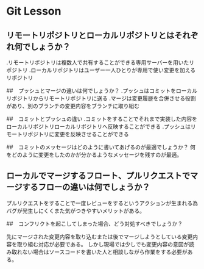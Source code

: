 # Git Lesson

## リモートリポジトリとローカルリポジトリとはそれぞれ何でしょうか？
.リモートリポジトリは複数人で共有することができる専用サーバーを用いたリポジトリ
.ローカルリポジトリはユーザー一人ひとりが専用で使い変更を加えるリポジトリ

##　プッシュとマージの違いは何でしょうか？
.プッシュはコミットをローカルリポジトリからリモートリポジトリに送る
.マージは変更履歴を合併させる役割があり、別のブランチの変更内容をブランチに取り組む

##　コミットとプッシュの違い
.コミットをすることでそれまで実装した内容をローカルリポジトリローカルリポジトリへ反映することができる
.プッシュはリモートリポジトリに変更を反映させることができる

##　コミットのメッセージはどのように書いてあげるのが最適でしょうか？
何をどのように変更をしたのかが分かるようなメッセージを残すのが最適。

## ローカルでマージするフロート、プルリクエストでマージするフローの違いは何でしょうか？
プルリクエストをすることで一度レビューをするというアクションが生まれる為バグが発生しにくくまた気がつきやすいメリットがある。

##　コンフリクトを起こしてしまった場合、どう対処すべきでしょうか？

先にマージされた変更内容を取り込むまたは後でマージしようとしている変更内容を取り組む対応が必要である。
しかし現場では少しでも変更内容の意図が読み取れない場合はソースコードを書いた人と相談しながら作業をする必要がある。